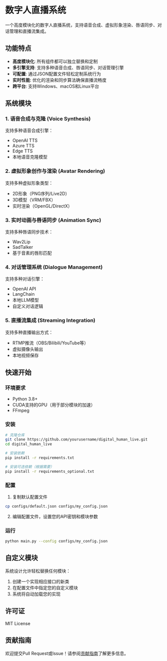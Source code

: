 # 数字人直播系统

一个高度模块化的数字人直播系统，支持语音合成、虚拟形象渲染、唇语同步、对话管理和直播流集成。

## 功能特点

- **高度模块化**: 所有组件都可以独立替换和定制
- **多引擎支持**: 支持多种语音合成、唇语同步、对话管理引擎
- **可配置**: 通过JSON配置文件轻松定制系统行为
- **实时性能**: 优化的渲染和同步算法确保直播流畅度
- **跨平台**: 支持Windows、macOS和Linux平台

## 系统模块

### 1. 语音合成与克隆 (Voice Synthesis)

支持多种语音合成引擎：
- OpenAI TTS
- Azure TTS
- Edge TTS
- 本地语音克隆模型

### 2. 虚拟形象创作与渲染 (Avatar Rendering)

支持多种虚拟形象类型：
- 2D形象（PNG序列/Live2D）
- 3D模型（VRM/FBX）
- 实时渲染（OpenGL/DirectX）

### 3. 实时动画与唇语同步 (Animation Sync)

支持多种唇语同步技术：
- Wav2Lip
- SadTalker
- 基于音素的唇形匹配

### 4. 对话管理系统 (Dialogue Management)

支持多种对话引擎：
- OpenAI API
- LangChain
- 本地LLM模型
- 自定义对话逻辑

### 5. 直播流集成 (Streaming Integration)

支持多种直播输出方式：
- RTMP推流（OBS/Bilibili/YouTube等）
- 虚拟摄像头输出
- 本地视频保存

## 快速开始

### 环境要求

- Python 3.8+
- CUDA支持的GPU（用于部分模块的加速）
- FFmpeg

### 安装

```bash
# 克隆仓库
git clone https://github.com/yourusername/digital_human_live.git
cd digital_human_live

# 安装依赖
pip install -r requirements.txt

# 安装可选依赖（根据需要）
pip install -r requirements_optional.txt
```

### 配置

1. 复制默认配置文件
```bash
cp configs/default.json configs/my_config.json
```

2. 编辑配置文件，设置您的API密钥和模块参数

### 运行

```bash
python main.py --config configs/my_config.json
```

## 自定义模块

系统设计允许轻松替换任何模块：

1. 创建一个实现相应接口的新类
2. 在配置文件中指定您的自定义模块
3. 系统将自动加载您的实现

## 许可证

MIT License

## 贡献指南

欢迎提交Pull Request或Issue！请参阅[贡献指南](CONTRIBUTING.md)了解更多信息。 